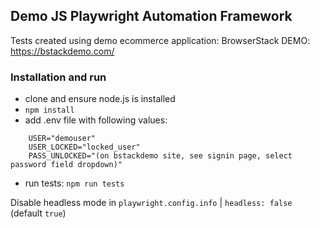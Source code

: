 ## Demo JS Playwright Automation Framework
Tests created using demo ecommerce application: BrowserStack DEMO: https://bstackdemo.com/
### Installation and run
- clone and ensure node.js is installed
- ```npm install```
- add .env file with following values:
```
    USER="demouser"
    USER_LOCKED="locked_user"
    PASS_UNLOCKED="(on bstackdemo site, see signin page, select password field dropdown)" 
```
- run tests: ```npm run tests```

Disable headless mode in ``playwright.config.info`` | ``headless: false`` (default ``true``)